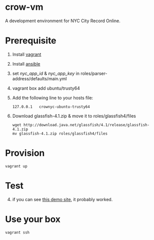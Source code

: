 # crow-vm

A development environment for NYC City Record Online.

# Prerequisite

  1. Install [vagrant](https://www.vagrantup.com/) 
  2. Install [ansible](http://docs.ansible.com/intro_installation.html)
  3. set _nyc_app_id_ & _nyc_app_key_ in roles/parser-address/defaults/main.yml
  4. vagrant box add ubuntu/trusty64
  5. Add the following line to your hosts file:
      ```
      127.0.0.1   crownyc-ubuntu-trusty64
      ```
  6. Download glassfish-4.1.zip & move it to roles/glassfish4/files

      ```
      wget http://download.java.net/glassfish/4.1/release/glassfish-4.1.zip
      mv glassfish-4.1.zip roles/glassfish4/files
      ```

# Provision

```
vagrant up
```

# Test
4. if you can see [this demo site](http://crownyc.ubuntu.trusty64:8080/hello), it probably worked.

# Use your box

```
vagrant ssh
```


